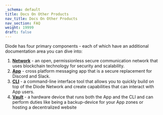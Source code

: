 ```yaml
---
_schema: default
title: Docs On Other Products
nav_title: Docs On Other Products
nav_section: FAQ
weight: 19999
draft: false
---
```

Diode has four primary components - each of which have an additional documentation area you can dive into:

1. <a href="https://network.docs.diode.io" title="Diode Network" target="_blank" rel="noopener"><strong>Network</strong></a> - an open, permissionless secure communication network that uses blockchain technology for security and scalability.
2. <a href="https://app.docs.diode.io" title="Diode App" target="_blank" rel="noopener"><strong>App</strong></a> - cross platform messaging app that is a secure replacement for Discord and Slack.
3. <a href="https://cli.docs.diode.io" title="Diode CLI" target="_blank" rel="noopener"><strong>CLI</strong></a> - a command-line interface tool that allows you to quickly build on top of the Diode Network and create capabilities that can interact with App users.
4. <a href="https://vaults.docs.diode.io" title="Diode Vault" target="_blank" rel="noopener"><strong>Vault</strong></a> - a hardware device that runs both the App and the CLI and can perform duties like being a backup-device for your App zones or hosting a decentralized website